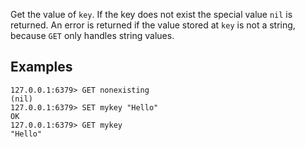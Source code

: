 Get the value of `key`.
If the key does not exist the special value `nil` is returned.
An error is returned if the value stored at `key` is not a string, because `GET`
only handles string values.

## Examples

```
127.0.0.1:6379> GET nonexisting
(nil)
127.0.0.1:6379> SET mykey "Hello"
OK
127.0.0.1:6379> GET mykey
"Hello"
```
